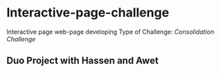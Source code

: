 # Interactive-page-challenge
Interactive page web-page developing 
Type of Challenge: _Consolidation Challenge_
## Duo Project with Hassen and Awet

